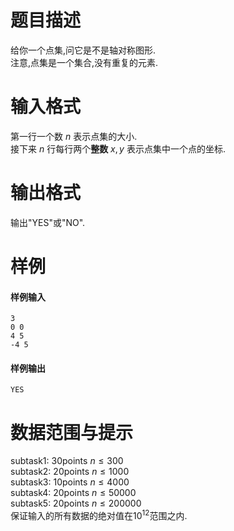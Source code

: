 
# 题目描述

给你一个点集,问它是不是轴对称图形.  
注意,点集是一个集合,没有重复的元素.  

# 输入格式

第一行一个数 $n$ 表示点集的大小.  
接下来 $n$ 行每行两个**整数** $x,y$ 表示点集中一个点的坐标.  

# 输出格式

输出"YES"或"NO".

# 样例

#### 样例输入  
```plain
3  
0 0  
4 5  
-4 5  
```
  
#### 样例输出  
```plain
YES  
```

# 数据范围与提示

subtask1: $30$points $n \leq 300$  
subtask2: $20$points $n \leq 1000$  
subtask3: $10$points $n \leq 4000$  
subtask4: $20$points $n \leq 50000$  
subtask5: $20$points $n \leq 200000$  
保证输入的所有数据的绝对值在$10^{12}$范围之内.  

